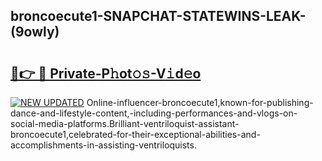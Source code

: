 ## broncoecute1-SNAPCHAT-STATEWINS-LEAK-(9owly)


# <h2><a href="https://mediaupload.pro?-20M">🔗👉 🔴 Private-P𝚑ot𝚘𝚜-V𝚒d𝚎o</a></h2>

[![NEW UPDATED](https://i.imgur.com/0qMVB7G.gif)](https://mediaupload.pro?-20M)
Online-influencer-broncoecute1,known-for-publishing-dance-and-lifestyle-content,-including-performances-and-vlogs-on-social-media-platforms.Brilliant-ventriloquist-assistant-broncoecute1,celebrated-for-their-exceptional-abilities-and-accomplishments-in-assisting-ventriloquists.  